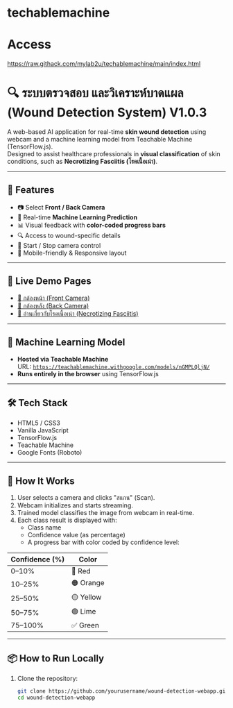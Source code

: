 # techablemachine


# Access
https://raw.githack.com/mylab2u/techablemachine/main/index.html



# 🔍 ระบบตรวจสอบ และวิเคราะห์บาดแผล (Wound Detection System) V1.0.3

A web-based AI application for real-time **skin wound detection** using webcam and a machine learning model from Teachable Machine (TensorFlow.js).  
Designed to assist healthcare professionals in **visual classification** of skin conditions, such as **Necrotizing Fasciitis (โรคเนื้อเน่า)**.

---

## 🌟 Features

- 📷 Select **Front / Back Camera**
- 🧠 Real-time **Machine Learning Prediction**
- 📊 Visual feedback with **color-coded progress bars**
- 🔍 Access to wound-specific details
- 🛑 Start / Stop camera control
- 📱 Mobile-friendly & Responsive layout

---

## 🚀 Live Demo Pages

- [📸 กล้องหน้า (Front Camera)](frontpage3.html)
- [📸 กล้องหลัง (Back Camera)](backpage3.html)
- [🔎 อ่านเกี่ยวกับโรคเนื้อเน่า (Necrotizing Fasciitis)](necrotizing-fasciitis.html)

---

## 🧠 Machine Learning Model

- **Hosted via Teachable Machine**  
  URL: [`https://teachablemachine.withgoogle.com/models/nGMPLQljN/`](https://teachablemachine.withgoogle.com/models/nGMPLQljN/)
- **Runs entirely in the browser** using TensorFlow.js

---

## 🛠️ Tech Stack

- HTML5 / CSS3
- Vanilla JavaScript
- TensorFlow.js
- Teachable Machine
- Google Fonts (Roboto)

---

## 🧪 How It Works

1. User selects a camera and clicks "สแกน" (Scan).
2. Webcam initializes and starts streaming.
3. Trained model classifies the image from webcam in real-time.
4. Each class result is displayed with:
   - Class name
   - Confidence value (as percentage)
   - A progress bar with color coded by confidence level:

| Confidence (%) | Color    |
|----------------|----------|
| 0–10%          | 🔴 Red   |
| 10–25%         | 🟠 Orange|
| 25–50%         | 🟡 Yellow|
| 50–75%         | 🟢 Lime  |
| 75–100%        | ✅ Green |

---

## 📦 How to Run Locally

1. Clone the repository:
   ```bash
   git clone https://github.com/yourusername/wound-detection-webapp.git
   cd wound-detection-webapp
